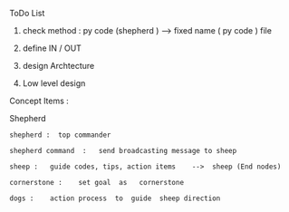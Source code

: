 ToDo List

1.  check  method :  py code (shepherd ) -->  fixed name ( py  code ) file
2.  define  IN / OUT

3.  design   Archtecture

4.  Low level design



Concept Items :

Shepherd

    shepherd :  top commander
    
    shepherd command  :   send broadcasting message to sheep
    
    sheep :   guide codes, tips, action items    -->  sheep (End nodes)
    
    cornerstone :    set goal  as   cornerstone
    
    dogs :    action process  to  guide  sheep direction

    

    

    
